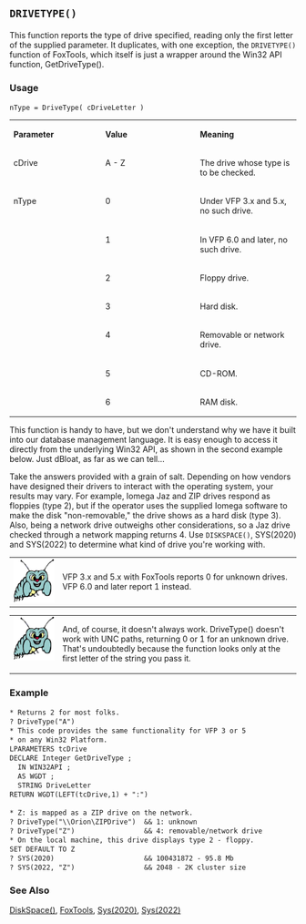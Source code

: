## `DRIVETYPE()`

This function reports the type of drive specified, reading only the first letter of the supplied parameter. It duplicates, with one exception, the `DRIVETYPE()` function of FoxTools, which itself is just a wrapper around the Win32 API function, GetDriveType().

### Usage

```foxpro
nType = DriveType( cDriveLetter )
```
<table>
<tr>
  <td width="32%" valign="top">
  <p><b>Parameter</b></p>
  </td>
  <td width="23%" valign="top">
  <p><b>Value</b></p>
  </td>
  <td width="45%" valign="top">
  <p><b>Meaning</b></p>
  </td>
 </tr>
<tr>
  <td width="32%" valign="top">
  <p>cDrive</p>
  </td>
  <td width="23%" valign="top">
  <p>A - Z</p>
  </td>
  <td width="45%" valign="top">
  <p>The drive whose type is to be checked.</p>
  </td>
 </tr>
<tr>
  <td width="32%" rowspan="7" valign="top">
  <p>nType</p>
  </td>
  <td width="23%" valign="top">
  <p>0</p>
  </td>
  <td width="45%" valign="top">
  <p>Under VFP 3.x and 5.x, no such drive.</p>
  </td>
 </tr>
<tr>
  <td width="33%" valign="top">
  <p>1</p>
  </td>
  <td width="67%" valign="top">
  <p>In VFP 6.0 and later, no such drive.</p>
  </td>
 </tr>
<tr>
  <td width="33%" valign="top">
  <p>2</p>
  </td>
  <td width="67%" valign="top">
  <p>Floppy drive.</p>
  </td>
 </tr>
<tr>
  <td width="33%" valign="top">
  <p>3</p>
  </td>
  <td width="67%" valign="top">
  <p>Hard disk.</p>
  </td>
 </tr>
<tr>
  <td width="33%" valign="top">
  <p>4</p>
  </td>
  <td width="67%" valign="top">
  <p>Removable or network drive.</p>
  </td>
 </tr>
<tr>
  <td width="33%" valign="top">
  <p>5</p>
  </td>
  <td width="67%" valign="top">
  <p>CD-ROM.</p>
  </td>
 </tr>
<tr>
  <td width="33%" valign="top">
  <p>6</p>
  </td>
  <td width="67%" valign="top">
  <p>RAM disk.</p>
  </td>
 </tr>
</table>

This function is handy to have, but we don't understand why we have it built into our database management language. It is easy enough to access it directly from the underlying Win32 API, as shown in the second example below. Just dBloat, as far as we can tell...

Take the answers provided with a grain of salt. Depending on how vendors have designed their drivers to interact with the operating system, your results may vary. For example, Iomega Jaz and ZIP drives respond as floppies (type 2), but if the operator uses the supplied Iomega software to make the disk "non-removable," the drive shows as a hard disk (type 3). Also, being a network drive outweighs other considerations, so a Jaz drive checked through a network mapping returns 4. Use `DISKSPACE()`, SYS(2020) and SYS(2022) to determine what kind of drive you're working with.

<table>
<tr>
  <td width="17%" valign="top">
<img width="95" height="77" src="bug.gif">
  </td>
  <td width="83%">
  <p>VFP 3.x and 5.x with FoxTools reports 0 for unknown drives. VFP 6.0 and later report 1 instead.</p>
  </td>
 </tr>
</table>

<table>
<tr>
  <td width="17%" valign="top">
<img width="95" height="77" src="bug.gif">
  </td>
  <td width="83%">
  <p>And, of course, it doesn't always work. DriveType() doesn't work with UNC paths, returning 0 or 1 for an unknown drive. That's undoubtedly because the function looks only at the first letter of the string you pass it.</p>
  </td>
 </tr>
</table>

### Example

```foxpro
* Returns 2 for most folks.
? DriveType("A")
* This code provides the same functionality for VFP 3 or 5
* on any Win32 Platform.
LPARAMETERS tcDrive
DECLARE Integer GetDriveType ;
  IN WIN32API ;
  AS WGDT ;
  STRING DriveLetter
RETURN WGDT(LEFT(tcDrive,1) + ":")

* Z: is mapped as a ZIP drive on the network.
? DriveType("\\Orion\ZIPDrive")  && 1: unknown
? DriveType("Z")                 && 4: removable/network drive
* On the local machine, this drive displays type 2 - floppy.
SET DEFAULT TO Z
? SYS(2020)                      && 100431872 - 95.8 Mb
? SYS(2022, "Z")                 && 2048 - 2K cluster size
```
### See Also

[DiskSpace()](s4g118.md), [FoxTools](s4g450.md), [Sys(2020)](s4g118.md), [Sys(2022)](s4g118.md)